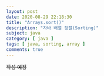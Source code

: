 ```yaml
---
layout: post
date: 2020-08-29 22:18:30
title: "Arrays.sort()"
description: "자바 배열 정렬(Sorting)"
subject: java
category: [ java ]
tags: [ java, sorting, array ]
comments: true
---
```


~~작성 예정~~
